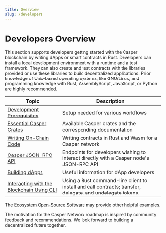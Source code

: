```yaml
---
title: Overview
slug: /developers
---
```


# Developers Overview

This section supports developers getting started with the Casper blockchain by writing dApps or smart contracts in Rust. Developers can install a local development environment with a runtime and a test framework. They can also create and test contracts with the libraries provided or use these libraries to build decentralized applications. Prior knowledge of Unix-based operating systems, like GNU/Linux, and programming knowledge with Rust, AssemblyScript, JavaScript, or Python are highly recommended.

| Topic                    | Description                         |
| ------------------------ | ----------------------------------- |
| [Development Prerequisites](./prerequisites.md) | Setup needed for various workflows |
| [Essential Casper Crates](./essential-crates.md) | Available Casper crates and the corresponding documentation |
| [Writing On-Chain Code](./writing-onchain-code/index.md) | Writing contracts in Rust and Wasm for a Casper network |
| [Casper JSON-RPC API](./json-rpc/index.md) | Endpoints for developers wishing to interact directly with a Casper node's JSON-RPC API |
| [Building dApps](./dapps/index.md) | Useful information for dApp developers |
| [Interacting with the Blockchain Using CLI](./cli/index.md) | Using a Rust command-line client to install and call contracts; transfer, delegate, and undelegate tokens. |

The [Ecosystem Open-Source Software](../resources/casper-open-source-software.md) may provide other helpful examples. 

The motivation for the Casper Network roadmap is inspired by community feedback and recommendations. We look forward to building a decentralized future together.
